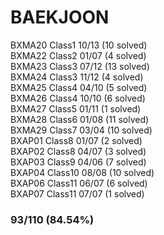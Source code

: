 # BAEKJOON

BXMA20 Class1 10/13 (10 solved)  
BXMA22 Class2 01/07 (4 solved)  
BXMA23 Class3 07/12 (13 solved)  
BXMA24 Class3 11/12 (4 solved)  
BXMA25 Class4 04/10 (5 solved)  
BXMA26 Class4 10/10 (6 solved)  
BXMA27 Class5 01/11 (1 solved)  
BXMA28 Class6 01/08 (11 solved)  
BXMA29 Class7 03/04 (10 solved)  
BXAP01 Class8 01/07 (2 solved)  
BXAP02 Class8 04/07 (3 solved)  
BXAP03 Class9 04/06 (7 solved)  
BXAP04 Class10 08/08 (10 solved)  
BXAP06 Class11 06/07 (6 solved)  
BXAP07 Class11 07/07 (1 solved)  

### 93/110 (84.54%)